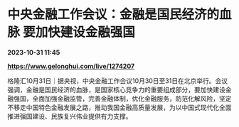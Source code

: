 # 中央金融工作会议：金融是国民经济的血脉 要加快建设金融强国

**2023-10-31 11:45**

**https://www.gelonghui.com/live/1274207**

格隆汇10月31日｜据央视，中央金融工作会议10月30日至31日在北京举行。会议强调，金融是国民经济的血脉，是国家核心竞争力的重要组成部分，要加快建设金融强国，全面加强金融监管，完善金融体制，优化金融服务，防范化解风险，坚定不移走中国特色金融发展之路，推动我国金融高质量发展，为以中国式现代化全面推进强国建设、民族复兴伟业提供有力支撑。